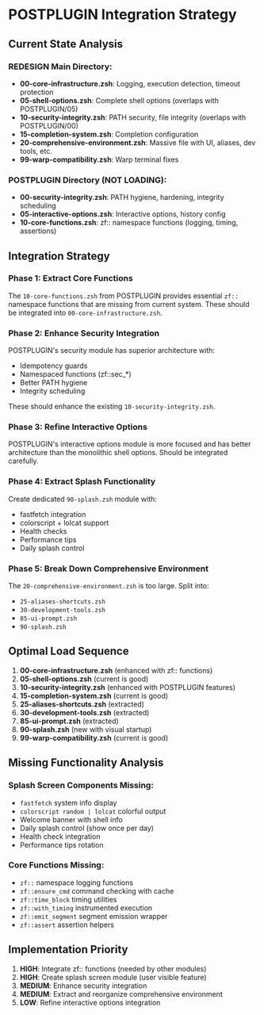 # POSTPLUGIN Integration Strategy

## Current State Analysis

### REDESIGN Main Directory:
- **00-core-infrastructure.zsh**: Logging, execution detection, timeout protection
- **05-shell-options.zsh**: Complete shell options (overlaps with POSTPLUGIN/05)
- **10-security-integrity.zsh**: PATH security, file integrity (overlaps with POSTPLUGIN/00)
- **15-completion-system.zsh**: Completion configuration
- **20-comprehensive-environment.zsh**: Massive file with UI, aliases, dev tools, etc.
- **99-warp-compatibility.zsh**: Warp terminal fixes

### POSTPLUGIN Directory (NOT LOADING):
- **00-security-integrity.zsh**: PATH hygiene, hardening, integrity scheduling
- **05-interactive-options.zsh**: Interactive options, history config
- **10-core-functions.zsh**: zf:: namespace functions (logging, timing, assertions)

## Integration Strategy

### Phase 1: Extract Core Functions
The `10-core-functions.zsh` from POSTPLUGIN provides essential `zf::` namespace functions that are missing from current system. These should be integrated into `00-core-infrastructure.zsh`.

### Phase 2: Enhance Security Integration
POSTPLUGIN's security module has superior architecture with:
- Idempotency guards 
- Namespaced functions (zf::sec_*)
- Better PATH hygiene
- Integrity scheduling

These should enhance the existing `10-security-integrity.zsh`.

### Phase 3: Refine Interactive Options
POSTPLUGIN's interactive options module is more focused and has better architecture than the monolithic shell options. Should be integrated carefully.

### Phase 4: Extract Splash Functionality
Create dedicated `90-splash.zsh` module with:
- fastfetch integration
- colorscript + lolcat support
- Health checks
- Performance tips
- Daily splash control

### Phase 5: Break Down Comprehensive Environment
The `20-comprehensive-environment.zsh` is too large. Split into:
- `25-aliases-shortcuts.zsh`
- `30-development-tools.zsh` 
- `85-ui-prompt.zsh`
- `90-splash.zsh`

## Optimal Load Sequence

1. **00-core-infrastructure.zsh** (enhanced with zf:: functions)
2. **05-shell-options.zsh** (current is good)
3. **10-security-integrity.zsh** (enhanced with POSTPLUGIN features)
4. **15-completion-system.zsh** (current is good)
5. **25-aliases-shortcuts.zsh** (extracted)
6. **30-development-tools.zsh** (extracted)
7. **85-ui-prompt.zsh** (extracted)
8. **90-splash.zsh** (new with visual startup)
9. **99-warp-compatibility.zsh** (current is good)

## Missing Functionality Analysis

### Splash Screen Components Missing:
- `fastfetch` system info display
- `colorscript random | lolcat` colorful output
- Welcome banner with shell info
- Daily splash control (show once per day)
- Health check integration
- Performance tips rotation

### Core Functions Missing:
- `zf::` namespace logging functions
- `zf::ensure_cmd` command checking with cache
- `zf::time_block` timing utilities  
- `zf::with_timing` instrumented execution
- `zf::emit_segment` segment emission wrapper
- `zf::assert` assertion helpers

## Implementation Priority

1. **HIGH**: Integrate zf:: functions (needed by other modules)
2. **HIGH**: Create splash screen module (user visible feature)
3. **MEDIUM**: Enhance security integration
4. **MEDIUM**: Extract and reorganize comprehensive environment
5. **LOW**: Refine interactive options integration